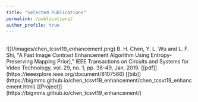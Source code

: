 ```yaml
---
title: "Selected Publications"
permalink: /publications/
author_profile: true
---
```

<br>
![](/images/chen_tcsvt19_enhancement.png)
B. H. Chen, Y. L. Wu and L. F. Shi, "A Fast Image Contrast Enhancement Algorithm Using Entropy-Preserving Mapping Prior]," IEEE Transactions on Circuits and Systems for Video Technology, vol. 29, no. 1, pp. 38-49, Jan. 2019. [[pdf]](https://ieeexplore.ieee.org/document/8107566) [[bib]](https://bigmms.github.io/chen_tcsvt19_enhancement/chen_tcsvt19_enhancement.html) [[Project]](https://bigmms.github.io/chen_tcsvt19_enhancement/)
